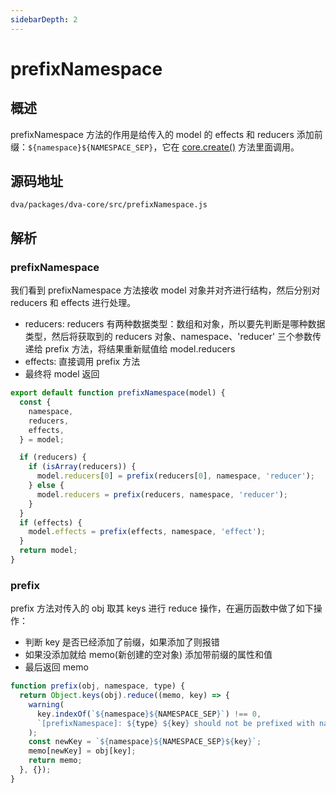 ```yaml
---
sidebarDepth: 2
---
```

# prefixNamespace
## 概述
prefixNamespace 方法的作用是给传入的 model 的 effects 和 reducers 添加前缀：`${namespace}${NAMESPACE_SEP}`，它在 [core.create()](./core-create.md#解析) 方法里面调用。
## 源码地址
`dva/packages/dva-core/src/prefixNamespace.js`
## 解析
### prefixNamespace
我们看到 prefixNamespace 方法接收 model 对象并对齐进行结构，然后分别对 reducers 和 effects 进行处理。
- reducers: reducers 有两种数据类型：数组和对象，所以要先判断是哪种数据类型，然后将获取到的 reducers 对象、namespace、'reducer' 三个参数传递给 prefix 方法，将结果重新赋值给 model.reducers 
- effects: 直接调用 prefix 方法
- 最终将 model 返回
```js
export default function prefixNamespace(model) {
  const {
    namespace,
    reducers,
    effects,
  } = model;

  if (reducers) {
    if (isArray(reducers)) {
      model.reducers[0] = prefix(reducers[0], namespace, 'reducer');
    } else {
      model.reducers = prefix(reducers, namespace, 'reducer');
    }
  }
  if (effects) {
    model.effects = prefix(effects, namespace, 'effect');
  }
  return model;
}
```
### prefix
prefix 方法对传入的 obj 取其 keys 进行 reduce 操作，在遍历函数中做了如下操作：
- 判断 key 是否已经添加了前缀，如果添加了则报错
- 如果没添加就给 memo(新创建的空对象) 添加带前缀的属性和值
- 最后返回 memo
```js
function prefix(obj, namespace, type) {
  return Object.keys(obj).reduce((memo, key) => {
    warning(
      key.indexOf(`${namespace}${NAMESPACE_SEP}`) !== 0,
      `[prefixNamespace]: ${type} ${key} should not be prefixed with namespace ${namespace}`,
    );
    const newKey = `${namespace}${NAMESPACE_SEP}${key}`;
    memo[newKey] = obj[key];
    return memo;
  }, {});
}
```
